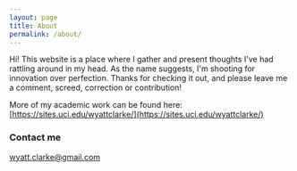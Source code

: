 ```yaml
---
layout: page
title: About
permalink: /about/
---
```


Hi! This website is a place where I gather and present thoughts I've had rattling around in my head. As the name suggests, I'm shooting for innovation over perfection. Thanks for checking it out, and please leave me a comment, screed, correction or contribution!

More of my academic work can be found here: [https://sites.uci.edu/wyattclarke/](https://sites.uci.edu/wyattclarke/)

### Contact me

[wyatt.clarke@gmail.com](mailto:wyatt.clarke@gmail.com)
